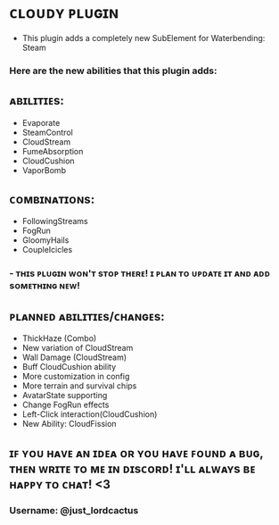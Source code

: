 # ᴄʟᴏᴜᴅʏ ᴘʟᴜɢɪɴ

- This plugin adds a completely new SubElement for Waterbending: Steam

### Here are the new abilities that this plugin adds:

## ᴀʙɪʟɪᴛɪᴇs:

- Evaporate
- SteamControl
- CloudStream
- FumeAbsorption
- CloudCushion
- VaporBomb

## ᴄᴏᴍʙɪɴᴀᴛɪᴏɴs:

- FollowingStreams
- FogRun
- GloomyHails
- CoupleIcicles

### - ᴛʜɪs ᴘʟᴜɢɪɴ ᴡᴏɴ'ᴛ sᴛᴏᴘ ᴛʜᴇʀᴇ! ɪ ᴘʟᴀɴ ᴛᴏ ᴜᴘᴅᴀᴛᴇ ɪᴛ ᴀɴᴅ ᴀᴅᴅ sᴏᴍᴇᴛʜɪɴɢ ɴᴇᴡ!

## ᴘʟᴀɴɴᴇᴅ ᴀʙɪʟɪᴛɪᴇs/ᴄʜᴀɴɢᴇs:

- ThickHaze (Combo)
- New variation of CloudStream
- Wall Damage (CloudStream)
- Buff CloudCushion ability
- More customization in config
- More terrain and survival chips
- AvatarState supporting
- Change FogRun effects
- Left-Click interaction(CloudCushion)
- New Ability: CloudFission



## ɪꜰ ʏᴏᴜ ʜᴀᴠᴇ ᴀɴ ɪᴅᴇᴀ ᴏʀ ʏᴏᴜ ʜᴀᴠᴇ ꜰᴏᴜɴᴅ ᴀ ʙᴜɢ, ᴛʜᴇɴ ᴡʀɪᴛᴇ ᴛᴏ ᴍᴇ ɪɴ ᴅɪsᴄᴏʀᴅ! ɪ'ʟʟ ᴀʟᴡᴀʏs ʙᴇ ʜᴀᴘᴘʏ ᴛᴏ ᴄʜᴀᴛ! <3

### Username: @just_lordcactus
